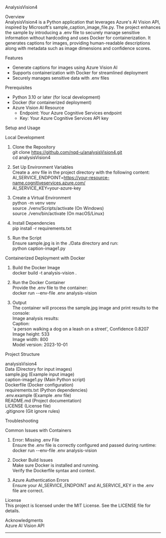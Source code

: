 
AnalysisVision4

Overview  
AnalysisVision4 is a Python application that leverages Azure's AI Vision API, inspired by Microsoft's sample_caption_image_file.py. The project enhances the sample by introducing a .env file to securely manage sensitive information without hardcoding and uses Docker for containerization. It generates captions for images, providing human-readable descriptions along with metadata such as image dimensions and confidence scores.

Features  
- Generate captions for images using Azure Vision AI  
- Supports containerization with Docker for streamlined deployment  
- Securely manages sensitive data with .env files  

Prerequisites  
- Python 3.10 or later (for local development)  
- Docker (for containerized deployment)  
- Azure Vision AI Resource  
  - Endpoint: Your Azure Cognitive Services endpoint  
  - Key: Your Azure Cognitive Services API key  

Setup and Usage  

Local Development  
1. Clone the Repository  
   git clone https://github.com/nqd-u/analysisVision4.git  
   cd analysisVision4  

2. Set Up Environment Variables  
   Create a .env file in the project directory with the following content:  
   AI_SERVICE_ENDPOINT=https://your-resource-name.cognitiveservices.azure.com/  
   AI_SERVICE_KEY=your-azure-key  

3. Create a Virtual Environment  
   python -m venv venv  
   source ./venv/Scripts/activate  (On Windows)  
   source ./venv/bin/activate  (On macOS/Linux)  

4. Install Dependencies  
   pip install -r requirements.txt  

5. Run the Script  
   Ensure sample.jpg is in the ./Data directory and run:  
   python caption-image1.py  

Containerized Deployment with Docker  

1. Build the Docker Image  
   docker build -t analysis-vision .  

2. Run the Docker Container  
   Provide the .env file to the container:  
   docker run --env-file .env analysis-vision  

3. Output  
   The container will process the sample.jpg image and print results to the console:  
   Image analysis results:  
    Caption:  
      'a person walking a dog on a leash on a street', Confidence 0.8207  
    Image height: 533  
    Image width: 800  
    Model version: 2023-10-01  

Project Structure  

analysisVision4  
Data (Directory for input images)  
  sample.jpg (Example input image)  
caption-image1.py (Main Python script)  
Dockerfile (Docker configuration)  
requirements.txt (Python dependencies)  
.env.example (Example .env file)  
README.md (Project documentation)  
LICENSE (License file)  
.gitignore (Git ignore rules)  

Troubleshooting  

Common Issues with Containers  

1. Error: Missing .env File  
   Ensure the .env file is correctly configured and passed during runtime:  
   docker run --env-file .env analysis-vision  

2. Docker Build Issues  
   Make sure Docker is installed and running.  
   Verify the Dockerfile syntax and context.  

3. Azure Authentication Errors  
   Ensure your AI_SERVICE_ENDPOINT and AI_SERVICE_KEY in the .env file are correct.  

License  
This project is licensed under the MIT License. See the LICENSE file for details.  

Acknowledgments  
Azure AI Vision API  

---
